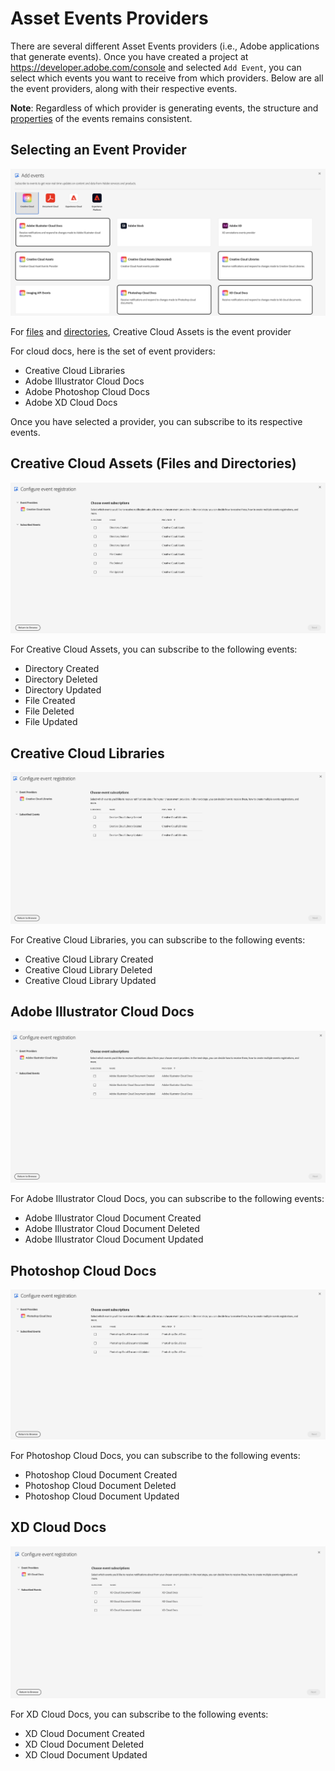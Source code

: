 # Asset Events Providers

There are several different Asset Events providers (i.e., Adobe applications that generate events). Once you have created a project at https://developer.adobe.com/console and selected `Add Event`, you can select which events you want to receive from which providers. Below are all the event providers, along with their respective events.

**Note**: Regardless of which provider is generating events, the structure and [properties](asset-events-properties.md) of the events remains consistent. 

## Selecting an Event Provider

![UI for selecting an event provider](../../img/all_providers.png)

For [files](asset-events-glossary.md#file) and [directories](asset-events-glossary.md#directory), Creative Cloud Assets is the event provider 

For cloud docs, here is the set of event providers:

- Creative Cloud Libraries
- Adobe Illustrator Cloud Docs
- Adobe Photoshop Cloud Docs
- Adobe XD Cloud Docs

Once you have selected a provider, you can subscribe to its respective events.

## Creative Cloud Assets (Files and Directories)

![UI for subscribing to events for Creative Cloud Assets](../../img/creative_cloud_assets.png)

For Creative Cloud Assets, you can subscribe to the following events:

- Directory Created
- Directory Deleted
- Directory Updated
- File Created
- File Deleted
- File Updated

## Creative Cloud Libraries

![UI for subscribing to events for Creative Cloud Libraries](../../img/cc_library.png)

For Creative Cloud Libraries, you can subscribe to the following events:

- Creative Cloud Library Created
- Creative Cloud Library Deleted
- Creative Cloud Library Updated 

## Adobe Illustrator Cloud Docs

![UI for subscribing to events for Adobe Illustrator Cloud Docs](../../img/AI_cloud_docs.png)

For Adobe Illustrator Cloud Docs, you can subscribe to the following events:

- Adobe Illustrator Cloud Document Created
- Adobe Illustrator Cloud Document Deleted
- Adobe Illustrator Cloud Document Updated

## Photoshop Cloud Docs

![UI for subscribing to events for Photoshop Cloud Docs](../../img/ps_cloud_doc.png)

For Photoshop Cloud Docs, you can subscribe to the following events:

- Photoshop Cloud Document Created
- Photoshop Cloud Document Deleted
- Photoshop Cloud Document Updated 

## XD Cloud Docs

![UI for subscribing to events for XD Cloud Docs](../../img/xd_cloud_doc.png)

For XD Cloud Docs, you can subscribe to the following events:

- XD Cloud Document Created
- XD Cloud Document Deleted
- XD Cloud Document Updated 

